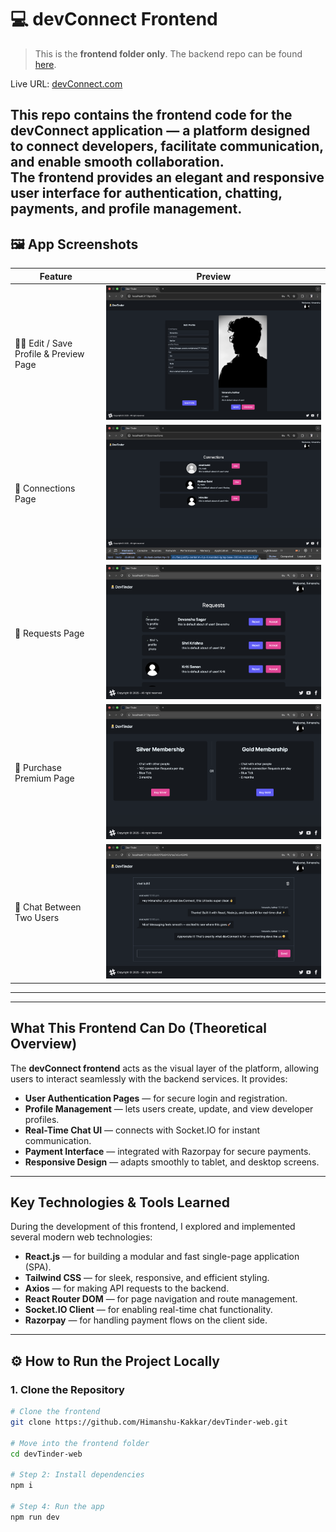 # 💻 devConnect Frontend

> This is the **frontend folder only**. The backend repo can be found [here](https://github.com/Himanshu-Kakkar/devConnect-backend).

Live URL: [devConnect.com](https://devconnect-web-3fxq.onrender.com/)

This repo contains the **frontend code** for the **devConnect** application — a platform designed to connect developers, facilitate communication, and enable smooth collaboration.  
The frontend provides an elegant and responsive user interface for authentication, chatting, payments, and profile management.
---


## 🖼️ App Screenshots

| Feature | Preview |
|----------|----------|
| 🧑‍💻 Edit / Save Profile & Preview Page | ![Profile Page](./screenshots/profile-page.png) |
| 🤝 Connections Page | ![Connections](./screenshots/connections.png) |
| 📩 Requests Page | ![Requests](./screenshots/requests.png) |
| 💎 Purchase Premium Page | ![Premium](./screenshots/premium.png) |
| 💬 Chat Between Two Users | ![Chat](./screenshots/chat.png) |

---
---

## What This Frontend Can Do (Theoretical Overview)

The **devConnect frontend** acts as the visual layer of the platform, allowing users to interact seamlessly with the backend services. It provides:
- **User Authentication Pages** — for secure login and registration.  
- **Profile Management** — lets users create, update, and view developer profiles.  
- **Real-Time Chat UI** — connects with Socket.IO for instant communication.  
- **Payment Interface** — integrated with Razorpay for secure payments.  
- **Responsive Design** — adapts smoothly to tablet, and desktop screens.  

---

## Key Technologies & Tools Learned

During the development of this frontend, I explored and implemented several modern web technologies:

- **React.js** — for building a modular and fast single-page application (SPA).  
- **Tailwind CSS** — for sleek, responsive, and efficient styling.  
- **Axios** — for making API requests to the backend.  
- **React Router DOM** — for page navigation and route management.  
- **Socket.IO Client** — for enabling real-time chat functionality.  
- **Razorpay** — for handling payment flows on the client side.  

---

## ⚙️ How to Run the Project Locally

### 1. Clone the Repository
```bash
# Clone the frontend
git clone https://github.com/Himanshu-Kakkar/devTinder-web.git

# Move into the frontend folder
cd devTinder-web

# Step 2: Install dependencies
npm i

# Step 4: Run the app
npm run dev
